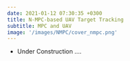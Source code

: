 ```yaml
---
date: 2021-01-12 07:30:35 +0300
title: N-MPC-based UAV Target Tracking
subtitle: MPC and UAV
image: '/images/NMPC/cover_nmpc.png'
---
```

* Under Construction ....
